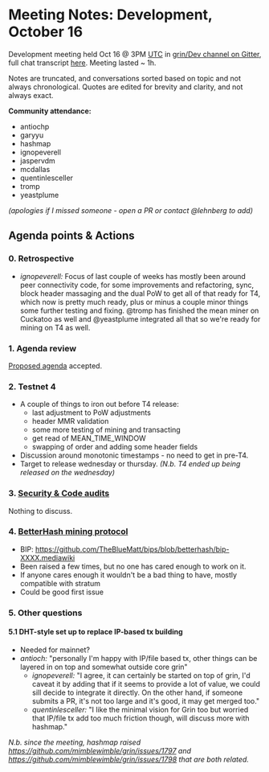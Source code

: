 # Meeting Notes: Development, October 16

Development meeting held Oct 16 @ 3PM [UTC](http://www.timebie.com/std/utc.php) in [grin/Dev channel on Gitter](https://gitter.im/grin_community/dev), full chat transcript [here](https://gitter.im/grin_community/dev?at=5bc5fd9cf659e67772c6494b). Meeting lasted ~ 1h.

Notes are truncated, and conversations sorted based on topic and not always chronological. Quotes are edited for brevity and clarity, and not always exact. 

**Community attendance:**
* antiochp
* garyyu
* hashmap
* ignopeverell
* jaspervdm
* mcdallas
* quentinlesceller
* tromp
* yeastplume

_(apologies if I missed someone - open a PR or contact @lehnberg to add)_


## Agenda points & Actions

### 0. Retrospective
* _ignopeverell:_ Focus of last couple of weeks has mostly been around peer connectivity code, for some improvements and refactoring, sync, block header massaging and the dual PoW to get all of that ready for T4, which now is pretty much ready, plus or minus a couple minor things some further testing and fixing. @tromp has finished the mean miner on Cuckatoo as well and @yeastplume integrated all that so we're ready for mining on T4 as well.

### 1. Agenda review
[Proposed agenda](https://forum.grin.mw/t/agenda-development-oct-16-2018/917) accepted.

### 2. Testnet 4 
* A couple of things to iron out before T4 release:
   * last adjustment to PoW adjustments
   * header MMR validation
   * some more testing of mining and transacting
   * get read of MEAN_TIME_WINDOW
   * swapping of order and adding some header fields
* Discussion around monotonic timestamps - no need to get in pre-T4.
* Target to release wednesday or thursday. _(N.b. T4 ended up being released on the wednesday)_

### 3. [Security & Code audits](https://github.com/mimblewimble/grin/issues/1609)
Nothing to discuss.

### 4. [BetterHash mining protocol](https://forum.grin.mw/t/betterhash-mining-protocol/913)
* BIP: https://github.com/TheBlueMatt/bips/blob/betterhash/bip-XXXX.mediawiki
* Been raised a few times, but no one has cared enough to work on it.
* If anyone cares enough it wouldn't be a bad thing to have, mostly compatible with stratum
* Could be good first issue

### 5. Other questions

#### 5.1 DHT-style set up to replace IP-based tx building
* Needed for mainnet?
* _antioch:_ "personally I'm happy with IP/file based tx, other things can be layered in on top
and somewhat outside core grin"
   * _ignopeverell:_ "I agree, it can certainly be started on top of grin, I'd caveat it by adding that if it seems to provide a lot of value, we could sill decide to integrate it directly. On the other hand, if someone submits a PR, it's not too large and it's good, it may get merged too."
   * _quentinlesceller:_ "I like the minimal vision for Grin too but worried that IP/file tx add too much friction though, will discuss more with hashmap."

_N.b. since the meeting, hashmap raised https://github.com/mimblewimble/grin/issues/1797 and https://github.com/mimblewimble/grin/issues/1798 that are both related._
